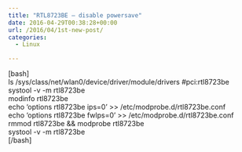 ```yaml
---
title: "RTL8723BE – disable powersave"
date: 2016-04-29T00:38:28+00:00
url: /2016/04/1st-new-post/
categories:
  - Linux

---
```

[bash]  
ls /sys/class/net/wlan0/device/driver/module/drivers #pci:rtl8723be  
systool -v -m rtl8723be  
modinfo rtl8723be  
echo &#8216;options rtl8723be ips=0&#8217; >> /etc/modprobe.d/rtl8723be.conf  
echo &#8216;options rtl8723be fwlps=0&#8217; >> /etc/modprobe.d/rtl8723be.conf  
rmmod rtl8723be && modprobe rtl8723be  
systool -v -m rtl8723be  
[/bash]